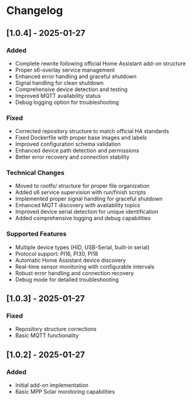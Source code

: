 # Changelog

## [1.0.4] - 2025-01-27

### Added
- Complete rewrite following official Home Assistant add-on structure
- Proper s6-overlay service management
- Enhanced error handling and graceful shutdown
- Signal handling for clean shutdown
- Comprehensive device detection and testing
- Improved MQTT availability status
- Debug logging option for troubleshooting

### Fixed
- Corrected repository structure to match official HA standards
- Fixed Dockerfile with proper base images and labels
- Improved configuration schema validation
- Enhanced device path detection and permissions
- Better error recovery and connection stability

### Technical Changes
- Moved to rootfs/ structure for proper file organization
- Added s6 service supervision with run/finish scripts
- Implemented proper signal handling for graceful shutdown
- Enhanced MQTT discovery with availability topics
- Improved device serial detection for unique identification
- Added comprehensive logging and debug capabilities

### Supported Features
- Multiple device types (HID, USB-Serial, built-in serial)
- Protocol support: PI16, PI30, PI18
- Automatic Home Assistant device discovery
- Real-time sensor monitoring with configurable intervals
- Robust error handling and connection recovery
- Debug mode for detailed troubleshooting

## [1.0.3] - 2025-01-27

### Fixed
- Repository structure corrections
- Basic MQTT functionality

## [1.0.2] - 2025-01-27

### Added
- Initial add-on implementation
- Basic MPP Solar monitoring capabilities